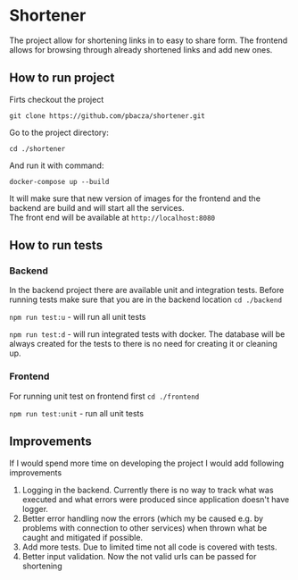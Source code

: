 # Shortener

The project allow for shortening links in to easy to share form. The frontend allows for browsing through already shortened links and add new ones.


## How to run project

Firts checkout the project
```
git clone https://github.com/pbacza/shortener.git
```

Go to the project directory:
```
cd ./shortener
```
And run it with command:
```
docker-compose up --build
```

It will make sure that new version of images for the frontend and the backend are build and will start all the services.  
The front end will be available at `http://localhost:8080`


## How to run tests

### Backend

In the backend project there are available unit and integration tests.
Before running tests make sure that you are in the backend location `cd ./backend`

`npm run test:u` - will run all unit tests

`npm run test:d` - will run integrated tests with docker. The database will be always created for the tests to there is no need for creating it or cleaning up.

### Frontend

For running unit test on frontend first  `cd ./frontend`

`npm run test:unit` - run all unit tests  


## Improvements

If I would spend more time on developing the project I would add following improvements

1. Logging in the backend. Currently there is no way to track what was executed and what errors were produced since application doesn't have logger.
2. Better error handling now the errors (which my be caused e.g. by problems with connection to other services) when thrown what be caught and mitigated if possible.
3. Add more tests. Due to limited time not all code is covered with tests.
4. Better input validation. Now the not valid urls can be passed for shortening
